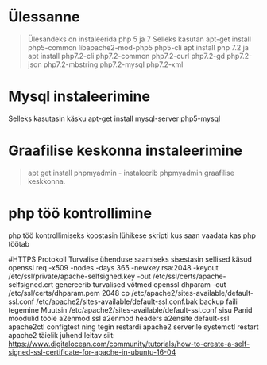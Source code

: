 # Ülessanne
>Ülesandeks on instaleerida php 5 ja 7 
> Selleks kasutan apt-get install php5-common libapache2-mod-php5 php5-cli
> apt install php 7.2 ja  apt install php7.2-cli php7.2-common php7.2-curl php7.2-gd php7.2-json php7.2-mbstring php7.2-mysql php7.2-xml
# Mysql instaleerimine
Selleks kasutasin käsku apt-get install mysql-server php5-mysql
# Graafilise keskonna instaleerimine

>apt get install phpmyadmin - instaleerib phpmyadmin graafilise keskkonna.
# php töö kontrollimine
php töö kontrollimiseks koostasin lühikese skripti kus saan vaadata kas php töötab

#HTTPS Protokoll
Turvalise ühenduse saamiseks sisestasin sellised käsud
openssl req -x509 -nodes -days 365 -newkey rsa:2048 -keyout /etc/ssl/private/apache-selfsigned.key -out /etc/ssl/certs/apache-selfsigned.crt
genereerib turvalised võtmed
openssl dhparam -out /etc/ssl/certs/dhparam.pem 2048
cp /etc/apache2/sites-available/default-ssl.conf /etc/apache2/sites-available/default-ssl.conf.bak backup faili tegemine
Muutsin /etc/apache2/sites-available/default-ssl.conf sisu 
Panid moodulid tööle
a2enmod ssl
a2enmod headers
a2ensite default-ssl
apache2ctl configtest
ning tegin restardi apache2 serverile
systemctl restart apache2
täielik juhend leitav siit: https://www.digitalocean.com/community/tutorials/how-to-create-a-self-signed-ssl-certificate-for-apache-in-ubuntu-16-04
